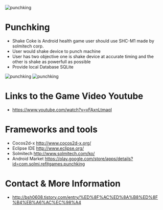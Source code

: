    ![punchking](http://cfile2.uf.tistory.com/image/2125EA4C567BF6C642BCCB)
   
# Punchking

  * Shake Coke is Android health game user should use SHC-M1 made by solmitech corp.
  * User would shake device to punch machine
  * User has two objective one is shake device at accurate timing and the other is shake as powerfull as possible
  * Provide local Database SQLite
 
   ![punchking](http://cfile23.uf.tistory.com/image/242A344E567BF49C290D87)
   ![punchking](http://cfile23.uf.tistory.com/image/21147847567BF48D1D04A6)

  # Links to the Game Video Youtube
 
  * https://www.youtube.com/watch?v=vFAxnLtmaqI
 
  # Frameworks and tools
 
  * Cocos2d-x http://www.cocos2d-x.org/
  * Eclipse IDE http://www.eclipse.org/
  * Solmitech http://www.solmitech.com/ko/
  * Android Market https://play.google.com/store/apps/details?id=com.solmi.refitgames.punchking

  # Contact & More Information
   * http://bsh0608.tistory.com/entry/%ED%8F%AC%ED%8A%B8%ED%8F%B4%EB%A6%AC%EC%98%A4
